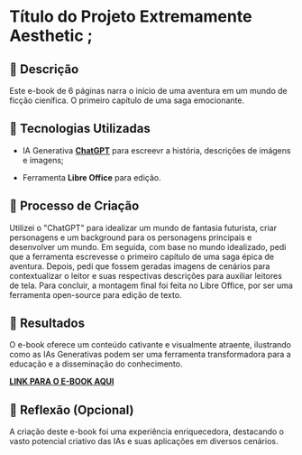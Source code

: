 # Título do Projeto Extremamente Aesthetic ;

## 📒 Descrição
Este e-book de 6 páginas narra o início de uma aventura em um mundo de ficção cienífica. O primeiro capítulo de uma saga emocionante.

## 🤖 Tecnologias Utilizadas
- IA Generativa **[ChatGPT](https://chat.openai.com)** para escreevr a história, descrições de imágens e imagens;

- Ferramenta **Libre Office** para edição.

## 🧐 Processo de Criação
Utilizei o "ChatGPT" para idealizar um mundo de fantasia futurista, criar personagens e um background para os personagens principais e desenvolver um mundo. Em seguida, com base no mundo idealizado, pedi que a ferramenta escrevesse o  primeiro capítulo de uma saga épica de aventura. Depois, pedi que fossem geradas imagens de cenários para contextualizar o leitor e suas respectivas descrições para auxiliar leitores de tela. Para concluir, a montagem final foi feita no Libre Office, por ser uma ferramenta open-source para edição de texto.

## 🚀 Resultados
O e-book oferece um conteúdo cativante e visualmente atraente, ilustrando como as IAs Generativas podem ser uma ferramenta transformadora para a educação e a disseminação do conhecimento.

**[LINK PARA O E-BOOK AQUI](https://github.com/lucasacioly/lab-natty-or-not/blob/main/O_Codigo_das_Estrelas_1.pdf)**

## 💭 Reflexão (Opcional)
A criação deste e-book foi uma experiência enriquecedora, destacando o vasto potencial criativo das IAs e suas aplicações em diversos cenários.
